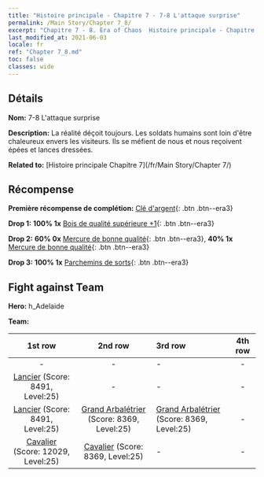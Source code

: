 ```yaml
---
title: "Histoire principale - Chapitre 7 - 7-8 L'attaque surprise"
permalink: /Main Story/Chapter 7_8/
excerpt: "Chapitre 7 - 8. Era of Chaos  Histoire principale - Chapitre 7_8. 7-8 L'attaque surprise"
last_modified_at: 2021-06-03
locale: fr
ref: "Chapter 7_8.md"
toc: false
classes: wide
---
```


## Détails

 **Nom:** 7-8 L'attaque surprise

 **Description:** La réalité déçoit toujours. Les soldats humains sont loin d'être chaleureux envers les visiteurs. Ils se méfient de nous et nous reçoivent épées et lances dressées.

 **Related to:** [Histoire principale Chapitre 7](/fr/Main Story/Chapter 7/)

## Récompense

 **Première récompense de complétion:** [Clé d'argent](/ItemsFR/con_693/){: .btn .btn--era3}

 **Drop 1:** **100% 1x** [Bois de qualité supérieure +1](/ItemsFR/mat_20/){: .btn .btn--era3}

 **Drop 2:** **60% 0x** [Mercure de bonne qualité](/ItemsFR/mat_14/){: .btn .btn--era3}, **40% 1x** [Mercure de bonne qualité](/ItemsFR/mat_14/){: .btn .btn--era3}

 **Drop 3:** **100% 1x** [Parchemins de sorts](/ItemsFR/con_694/){: .btn .btn--era3}


## Fight against Team
 **Hero:** h_Adelaide

 **Team:**


  | 1st row | 2nd row | 3rd row | 4th row |
  |:----:|:----:|:----|:----:|
  | - | - | - | - |
  | [Lancier](/fr/units/Pikeman/) (Score: 8491, Level:25)  | - | - | - |
  | [Lancier](/fr/units/Pikeman/) (Score: 8491, Level:25)  | [Grand Arbalétrier](/fr/units/Marksman/) (Score: 8369, Level:25)  | [Grand Arbalétrier](/fr/units/Marksman/) (Score: 8369, Level:25)  | - |
  | [Cavalier](/fr/units/Cavalier/) (Score: 12029, Level:25)  | [Cavalier](/fr/units/Cavalier/) (Score: 8369, Level:25)  | - | - |


